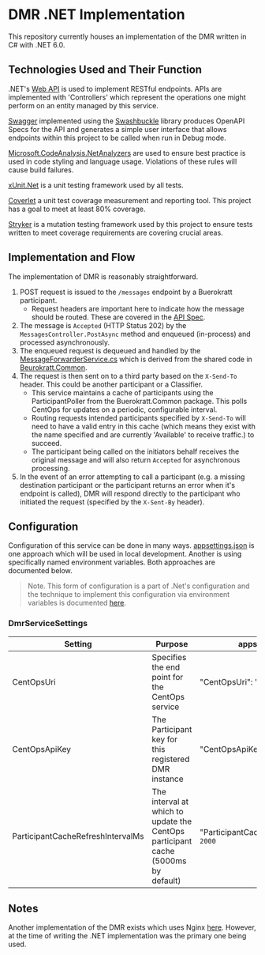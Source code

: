 # DMR .NET Implementation

This repository currently houses an implementation of the DMR written in C# with .NET 6.0.

## Technologies Used and Their Function

.NET's [Web API](https://docs.microsoft.com/en-us/aspnet/core/web-api/?view=aspnetcore-6.0) is used to implement RESTful endpoints.
APIs are implemented with 'Controllers' which represent the operations one might perform on an entity managed by this service.

[Swagger](https://swagger.io/) implemented using the [Swashbuckle](https://github.com/domaindrivendev/Swashbuckle.AspNetCore) library produces OpenAPI Specs for the API and generates a simple user interface that allows endpoints within this project to be called when run in Debug mode.

[Microsoft.CodeAnalysis.NetAnalyzers](https://github.com/dotnet/roslyn-analyzers) are used to ensure best practice is used in code styling and language usage.  Violations of these rules will cause build failures.

[xUnit.Net](https://github.com/xunit/xunit) is a unit testing framework used by all tests.

[Coverlet](https://github.com/coverlet-coverage/coverlet) a unit test coverage measurement and reporting tool.  This project has a goal to meet at least 80% coverage.

[Stryker](https://stryker-mutator.io/) is a mutation testing framework used by this project to ensure tests written to meet coverage requirements are covering crucial areas.

## Implementation and Flow

The implementation of DMR is reasonably straightforward.

1. POST request is issued to the `/messages` endpoint by a Buerokratt participant.
    - Request headers are important here to indicate how the message should be routed.  These are covered in the [API Spec](./api-spec.yml).
2. The message is `Accepted` (HTTP Status 202) by the `MessagesController.PostAsync` method and enqueued (in-process) and processed asynchronously.
3. The enqueued request is dequeued and handled by the [MessageForwarderService.cs](../../src/Dmr.Api/Services/MessageForwarder/MessageForwarderService.cs) which is derived from the shared code in [Beurokratt.Common](https://github.com/buerokratt/Request-Processor).
4. The request is then sent on to a third party based on the `X-Send-To` header.  This could be another participant or a Classifier.
   - This service maintains a cache of participants using the ParticipantPoller from the Buerokratt.Common package.  This polls CentOps for updates on a periodic, configurable interval.  
   - Routing requests intended participants specified by `X-Send-To` will need to have a valid entry in this cache (which means they exist with the name specified and are currently 'Available' to receive traffic.) to succeed.
   - The participant being called on the initiators behalf receives the original message and will also return `Accepted` for asynchronous processing.
5. In the event of an error attempting to call a participant (e.g. a missing destination participant or the participant returns an error when it's endpoint is called), DMR will respond directly to the participant who initiated the request (specified by the `X-Sent-By` header).

## Configuration

Configuration of this service can be done in many ways.  [appsettings.json](../../src/CentOps.Api/appsettings.json) is one approach which will be used in local development.  Another is using specifically named environment variables.  Both approaches are documented below.

> Note. This form of configuration is a part of .Net's configuration and the technique to implement this configuration via environment variables is documented [here](https://docs.microsoft.com/en-us/aspnet/core/fundamentals/configuration/?view=aspnetcore-6.0#naming-of-environment-variables).

### DmrServiceSettings

| Setting    | Purpose                  |  appsettings.json | yaml environment |
|-----------|-------------------------| ------------------|--------|
| CentOpsUri | Specifies the end point for the CentOps service  |"CentOpsUri": "`https://centops`" | DMRSERVICESETTINGS__CENTOPSURI=`https://centops`
| CentOpsApiKey | The Participant key for this registered DMR instance| "CentOpsApiKey": "`ParticipantKey`" | DMRSERVICESETTINGS__CENTOPSAPIKEY=`ParticipantKey`
| ParticipantCacheRefreshIntervalMs | The interval at which to update the CentOps participant cache (5000ms by default) | "ParticipantCacheRefreshIntervalMs": `2000` | DMRSERVICESETTINGS__PARTICIPANTREFRESHINTERVAL=`2000`

## Notes

Another implementation of the DMR exists which uses Nginx [here](https://github.com/buerokratt/DMR-Nginx).  However, at the time of writing the .NET implementation was the primary one being used.
